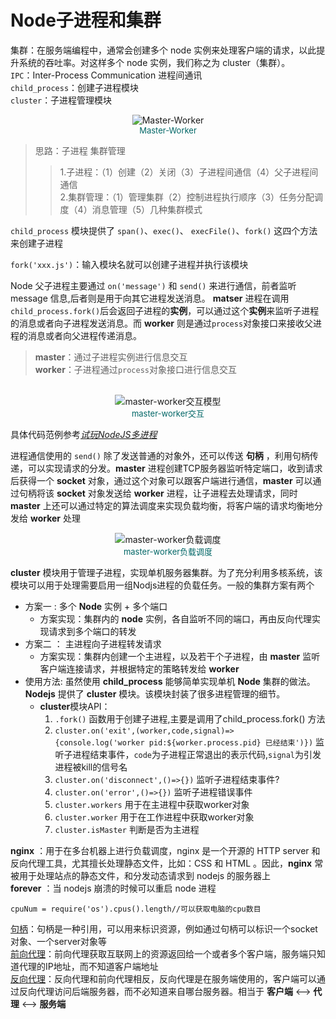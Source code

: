# Node子进程和集群
集群：在服务端编程中，通常会创建多个 node 实例来处理客户端的请求，以此提升系统的吞吐率。对这样多个 node 实例，我们称之为 cluster（集群）。<br>
`IPC`：Inter-Process Communication 进程间通讯<br>
`child_process`：创建子进程模块<br>
`cluster`：子进程管理模块

<center><img src = "https://img-blog.csdn.net/20180411162337266?watermark/2/text/aHR0cHM6Ly9ibG9nLmNzZG4ubmV0L2hvbmdjaGg=/font/5a6L5L2T/fontsize/400/fill/I0JBQkFCMA==/dissolve/70" title = "Master-Worker"></center>
<center><font size='2' color = '#006666'>Master-Worker</font></center>

>思路：子进程 集群管理
>>1.子进程：（1）创建（2）关闭（3）子进程间通信（4）父子进程间通信<br>
>>2.集群管理：（1）管理集群（2）控制进程执行顺序（3）任务分配调度（4）消息管理（5）几种集群模式

`child_process` 模块提供了 `span()`、`exec()`、 `execFile()`、`fork()` 这四个方法来创建子进程

`fork('xxx.js')`：输入模块名就可以创建子进程并执行该模块

Node 父子进程主要通过 `on('message')` 和 `send()` 来进行通信，前者监听 message 信息,后者则是用于向其它进程发送消息。 **matser** 进程在调用`child_process.fork()`后会返回子进程的**实例**，可以通过这个**实例**来监听子进程的消息或者向子进程发送消息。而 **worker** 则是通过`process`对象接口来接收父进程的消息或者向父进程传递消息。

> **master**：通过子进程实例进行信息交互<br>
  **worker**：子进程通过`process`对象接口进行信息交互
<br>
<center><img src = "https://img-blog.csdn.net/20180411162446285?watermark/2/text/aHR0cHM6Ly9ibG9nLmNzZG4ubmV0L2hvbmdjaGg=/font/5a6L5L2T/fontsize/400/fill/I0JBQkFCMA==/dissolve/70" title = "master-worker交互模型"></center>
<center><font size='2' color = '#006666'>master-worker交互</font></center>

具体代码范例参考<em>[试玩NodeJS多进程](https://blog.csdn.net/hongchh/article/details/79898816)</em>

进程通信使用的 `send()` 除了发送普通的对象外，还可以传送 **句柄** ，利用句柄传递，可以实现请求的分发。**master** 进程创建TCP服务器监听特定端口，收到请求后获得一个 **socket** 对象，通过这个对象可以跟客户端进行通信，**master** 可以通过句柄将该 **socket** 对象发送给 **worker** 进程，让子进程去处理请求，同时 **master** 上还可以通过特定的算法调度来实现负载均衡，将客户端的请求均衡地分发给 **worker** 处理

<center><img src = "https://img-blog.csdn.net/20180411162530412?watermark/2/text/aHR0cHM6Ly9ibG9nLmNzZG4ubmV0L2hvbmdjaGg=/font/5a6L5L2T/fontsize/400/fill/I0JBQkFCMA==/dissolve/70" title = "master-worker负载调度"></center>
<center><font size='2' color = '#006666'>master-worker负载调度</font></center>

**cluster** 模块用于管理子进程，实现单机服务器集群。为了充分利用多核系统，该模块可以用于处理需要启用一组Nodjs进程的负载任务。一般的集群方案有两个
- 方案一 :  多个 **Node** 实例 + 多个端口
  - 方案实现：集群内的 **node** 实例，各自监听不同的端口，再由反向代理实现请求到多个端口的转发
- 方案二 ： 主进程向子进程转发请求
  - 方案实现：集群内创建一个主进程，以及若干个子进程，由 **master** 监听客户端连接请求，并根据特定的策略转发给 **worker**
- 使用方法:
  虽然使用 **child_process** 能够简单实现单机 **Node** 集群的做法。**Nodejs** 提供了 **cluster** 模块。该模块封装了很多进程管理的细节。
  - **cluster**模块API：
    1. `.fork()` 函数用于创建子进程,主要是调用了child_process.fork() 方法
    2. `cluster.on('exit',(worker,code,signal)=> {console.log('worker pid:${worker.process.pid} 已经结束')})` 监听子进程结束事件，`code`为子进程正常退出的表示代码,`signal`为引发进程被kill的信号名
    3. `cluster.on('disconnect',()=>{})` 监听子进程结束事件?
    4. `cluster.on('error',()=>{})` 监听子进程错误事件
    5. `cluster.workers` 用于在主进程中获取worker对象
    6. `cluster.worker` 用于在工作进程中获取worker对象
    7. `cluster.isMaster` 判断是否为主进程
     
    

    
    



**nginx** ：用于在多台机器上进行负载调度，nginx 是一个开源的 HTTP server 和反向代理工具，尤其擅长处理静态文件，比如：CSS 和 HTML 。因此，**nginx** 常被用于处理站点的静态文件，和分发动态请求到 nodejs 的服务器上<br>
**forever** ：当 nodejs 崩溃的时候可以重启 node 进程

```
cpuNum = require('os').cpus().length//可以获取电脑的cpu数目
```

[句柄](#句柄)：句柄是一种引用，可以用来标识资源，例如通过句柄可以标识一个socket对象、一个server对象等<br>
[前向代理](#前向代理)：前向代理获取互联网上的资源返回给一个或者多个客户端，服务端只知道代理的IP地址，而不知道客户端地址<br>
[反向代理](#反向代理)：反向代理和前向代理相反，反向代理是在服务端使用的，客户端可以通过反向代理访问后端服务器，而不必知道来自哪台服务器。相当于 **客户端** <--> **代理** <--> **服务端**  

